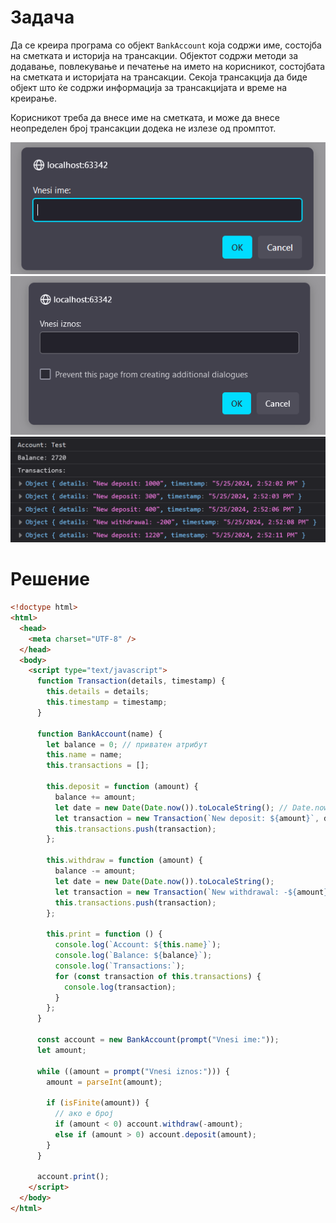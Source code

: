 # Задача

Да се креира програма со објект `BankAccount` која содржи име, состојба на сметката и историја на трансакции.
Објектот содржи методи за додавање, повлекување и печатење на името на корисникот, состојбата на сметката и историјата на трансакции.
Секоја трансакција да биде објект што ќе содржи информација за трансакцијата и време на креирање.

Корисникот треба да внесе име на сметката, и може да внесе неопределен број трансакции додека не излезе од промптот.

![img](img/screen1.png)
![img](img/screen2.png)
![img](img/screen3.png)

# Решение

```html
<!doctype html>
<html>
  <head>
    <meta charset="UTF-8" />
  </head>
  <body>
    <script type="text/javascript">
      function Transaction(details, timestamp) {
        this.details = details;
        this.timestamp = timestamp;
      }

      function BankAccount(name) {
        let balance = 0; // приватен атрибут
        this.name = name;
        this.transactions = [];

        this.deposit = function (amount) {
          balance += amount;
          let date = new Date(Date.now()).toLocaleString(); // Date.now() го дава моменталното време, toLocaleString() го враќа во друг формат
          let transaction = new Transaction(`New deposit: ${amount}`, date);
          this.transactions.push(transaction);
        };

        this.withdraw = function (amount) {
          balance -= amount;
          let date = new Date(Date.now()).toLocaleString();
          let transaction = new Transaction(`New withdrawal: -${amount}`, date);
          this.transactions.push(transaction);
        };

        this.print = function () {
          console.log(`Account: ${this.name}`);
          console.log(`Balance: ${balance}`);
          console.log(`Transactions:`);
          for (const transaction of this.transactions) {
            console.log(transaction);
          }
        };
      }

      const account = new BankAccount(prompt("Vnesi ime:"));
      let amount;

      while ((amount = prompt("Vnesi iznos:"))) {
        amount = parseInt(amount);

        if (isFinite(amount)) {
          // ако е број
          if (amount < 0) account.withdraw(-amount);
          else if (amount > 0) account.deposit(amount);
        }
      }

      account.print();
    </script>
  </body>
</html>
```
